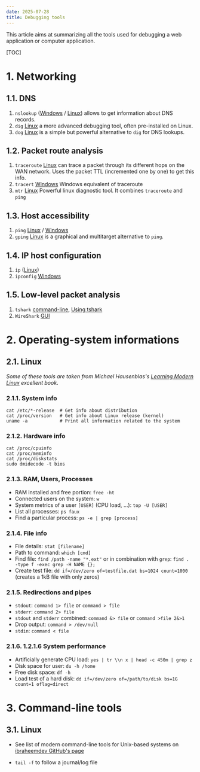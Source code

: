 ```yaml
---
date: 2025-07-28
title: Debugging tools
---
```


This article aims at summarizing all the tools used for debugging a web application or computer application.

[TOC]

# 1. Networking

##  1.1. DNS

1. `nslookup` ([Windows](https://learn.microsoft.com/fr-fr/windows-server/administration/windows-commands/nslookup) / [Linux](https://linux.die.net/man/1/nslookup)) allows to get information about DNS records. 
2. `dig` [Linux](https://linux.die.net/man/1/dig) a more advanced debugging tool, often pre-installed on Linux.
3. `dog` [Linux](https://github.com/ogham/dog) is a simple but powerful alternative to `dig` for DNS lookups.

## 1.2. Packet route analysis 

1. `traceroute` [Linux](https://linux.die.net/man/8/traceroute) can trace a packet through its different hops on the WAN network. Uses the packet TTL (incremented one by one) to get this info.
2. `tracert` [Windows](https://learn.microsoft.com/fr-fr/windows-server/administration/windows-commands/tracert) Windows equivalent of traceroute
3. `mtr` [Linux](https://linux.die.net/man/8/mtr) Powerful linux diagnostic tool. It combines `traceroute` and `ping`

## 1.3. Host accessibility

1. `ping` [Linux](https://linux.die.net/man/8/ping) / [Windows](https://learn.microsoft.com/fr-fr/windows-server/administration/windows-commands/ping)
2. `gping` [Linux](https://manpages.debian.org/testing/gping/gping.1.en.html) is a graphical and multitarget alternative to `ping`.

## 1.4. IP host configuration

1. `ip` ([Linux](https://linux.die.net/man/8/ip))
2. `ipconfig` [Windows](https://learn.microsoft.com/fr-fr/windows-server/administration/windows-commands/ipconfig)

## 1.5. Low-level packet analysis

1. `tshark` [command-line](https://www.wireshark.org/docs/man-pages/tshark.html), [Using tshark](https://opensource.com/article/20/1/wireshark-linux-tshark)
2. `WireShark` [GUI](https://www.wireshark.org/)

# 2. Operating-system informations

## 2.1. Linux

_Some of these tools are taken from Michael Hausenblas's [Learning Modern Linux](https://modern-linux.info/) excellent book_.

### 2.1.1. System info

``` { .bash }
cat /etc/*-release  # Get info about distribution
cat /proc/version   # Get info about Linux release (kernel)
uname -a            # Print all information related to the system
```

### 2.1.2. Hardware info

``` { .bash }
cat /proc/cpuinfo
cat /proc/meminfo
cat /proc/diskstats
sudo dmidecode -t bios
```

### 2.1.3. RAM, Users, Processes

- RAM installed and free portion: `free -ht`
- Connected users on the system: `w`
- System metrics of a user `[USER]` (CPU load, ...): `top -U [USER]`
- List all processes: `ps faux`
- Find a particular process: `ps -e | grep [process]`

### 2.1.4. File info

- File details: `stat [filename]`
- Path to command: `which [cmd]`
- Find file: `find /path -name "*.ext"` or in combination with `grep`: `find . -type f -exec grep -H NAME {};`
- Create test file: `dd if=/dev/zero of=testfile.dat bs=1024 count=1000` (creates a 1kB file with only zeros)

### 2.1.5. Redirections and pipes

- `stdout`: `command 1> file` or `command > file`
- `stderr`: `command 2> file`
- `stdout` and `stderr` combined: `command &> file` or `command >file 2&>1`
- Drop output: `command > /dev/null`
- `stdin`: `command < file`

### 2.1.6. 1.2.1.6 System performance

- Artificially generate CPU load: `yes | tr \\n x | head -c 450m | grep z`
- Disk space for user: `du -h /home`
- Free disk space: `df -h`
- Load test of a hard disk: `dd if=/dev/zero of=/path/to/disk bs=1G count=1 oflag=direct`


# 3. Command-line tools

## 3.1. Linux

- See list of modern command-line tools for Unix-based systems on [ibraheemdev GitHub's page](https://github.com/ibraheemdev/modern-unix)

- `tail -f` to follow a journal/log file
